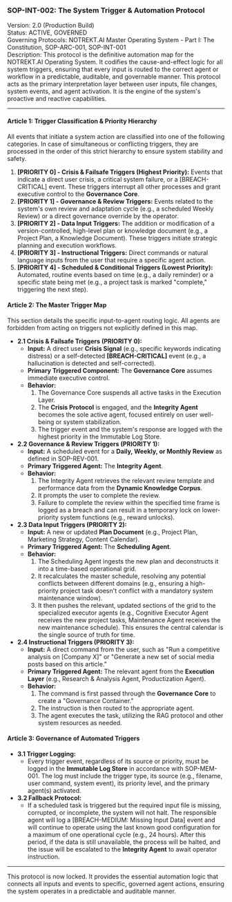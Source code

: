 

### **SOP-INT-002: The System Trigger & Automation Protocol**

Version: 2.0 (Production Build)  
Status: ACTIVE, GOVERNED  
Governing Protocols: NOTREKT.AI Master Operating System \- Part I: The Constitution, SOP-ARC-001, SOP-INT-001  
Description: This protocol is the definitive automation map for the NOTREKT.AI Operating System. It codifies the cause-and-effect logic for all system triggers, ensuring that every input is routed to the correct agent or workflow in a predictable, auditable, and governable manner. This protocol acts as the primary interpretation layer between user inputs, file changes, system events, and agent activation. It is the engine of the system's proactive and reactive capabilities.

---

#### **Article 1: Trigger Classification & Priority Hierarchy**

All events that initiate a system action are classified into one of the following categories. In case of simultaneous or conflicting triggers, they are processed in the order of this strict hierarchy to ensure system stability and safety.

1. **\[PRIORITY 0\] \- Crisis & Failsafe Triggers (Highest Priority):** Events that indicate a direct user crisis, a critical system failure, or a \[BREACH-CRITICAL\] event. These triggers interrupt all other processes and grant executive control to the **Governance Core**.  
2. **\[PRIORITY 1\] \- Governance & Review Triggers:** Events related to the system's own review and adaptation cycle (e.g., a scheduled Weekly Review) or a direct governance override by the operator.  
3. **\[PRIORITY 2\] \- Data Input Triggers:** The addition or modification of a version-controlled, high-level plan or knowledge document (e.g., a Project Plan, a Knowledge Document). These triggers initiate strategic planning and execution workflows.  
4. **\[PRIORITY 3\] \- Instructional Triggers:** Direct commands or natural language inputs from the user that require a specific agent action.  
5. **\[PRIORITY 4\] \- Scheduled & Conditional Triggers (Lowest Priority):** Automated, routine events based on time (e.g., a daily reminder) or a specific state being met (e.g., a project task is marked "complete," triggering the next step).

#### **Article 2: The Master Trigger Map**

This section details the specific input-to-agent routing logic. All agents are forbidden from acting on triggers not explicitly defined in this map.

* **2.1 Crisis & Failsafe Triggers (PRIORITY 0):**  
  * **Input:** A direct user **Crisis Signal** (e.g., specific keywords indicating distress) or a self-detected **\[BREACH-CRITICAL\]** event (e.g., a hallucination is detected and self-corrected).  
  * **Primary Triggered Component:** The **Governance Core** assumes immediate executive control.  
  * **Behavior:**  
    1. The Governance Core suspends all active tasks in the Execution Layer.  
    2. The **Crisis Protocol** is engaged, and the **Integrity Agent** becomes the sole active agent, focused entirely on user well-being or system stabilization.  
    3. The trigger event and the system's response are logged with the highest priority in the Immutable Log Store.  
* **2.2 Governance & Review Triggers (PRIORITY 1):**  
  * **Input:** A scheduled event for a **Daily, Weekly, or Monthly Review** as defined in SOP-REV-001.  
  * **Primary Triggered Agent:** The **Integrity Agent**.  
  * **Behavior:**  
    1. The Integrity Agent retrieves the relevant review template and performance data from the **Dynamic Knowledge Corpus**.  
    2. It prompts the user to complete the review.  
    3. Failure to complete the review within the specified time frame is logged as a breach and can result in a temporary lock on lower-priority system functions (e.g., reward unlocks).  
* **2.3 Data Input Triggers (PRIORITY 2):**  
  * **Input:** A new or updated **Plan Document** (e.g., Project Plan, Marketing Strategy, Content Calendar).  
  * **Primary Triggered Agent:** The **Scheduling Agent**.  
  * **Behavior:**  
    1. The Scheduling Agent ingests the new plan and deconstructs it into a time-based operational grid.  
    2. It recalculates the master schedule, resolving any potential conflicts between different domains (e.g., ensuring a high-priority project task doesn't conflict with a mandatory system maintenance window).  
    3. It then pushes the relevant, updated sections of the grid to the specialized executor agents (e.g., Cognitive Executor Agent receives the new project tasks, Maintenance Agent receives the new maintenance schedule). This ensures the central calendar is the single source of truth for time.  
* **2.4 Instructional Triggers (PRIORITY 3):**  
  * **Input:** A direct command from the user, such as "Run a competitive analysis on \[Company X\]" or "Generate a new set of social media posts based on this article."  
  * **Primary Triggered Agent:** The relevant agent from the **Execution Layer** (e.g., Research & Analysis Agent, Productization Agent).  
  * **Behavior:**  
    1. The command is first passed through the **Governance Core** to create a "Governance Container."  
    2. The instruction is then routed to the appropriate agent.  
    3. The agent executes the task, utilizing the RAG protocol and other system resources as needed.

#### **Article 3: Governance of Automated Triggers**

* **3.1 Trigger Logging:**  
  * Every trigger event, regardless of its source or priority, must be logged in the **Immutable Log Store** in accordance with SOP-MEM-001. The log must include the trigger type, its source (e.g., filename, user command, system event), its priority level, and the primary agent(s) activated.  
* **3.2 Fallback Protocol:**  
  * If a scheduled task is triggered but the required input file is missing, corrupted, or incomplete, the system will not halt. The responsible agent will log a \[BREACH-MEDIUM: Missing Input Data\] event and will continue to operate using the last known good configuration for a maximum of one operational cycle (e.g., 24 hours). After this period, if the data is still unavailable, the process will be halted, and the issue will be escalated to the **Integrity Agent** to await operator instruction.

---

This protocol is now locked. It provides the essential automation logic that connects all inputs and events to specific, governed agent actions, ensuring the system operates in a predictable and auditable manner.